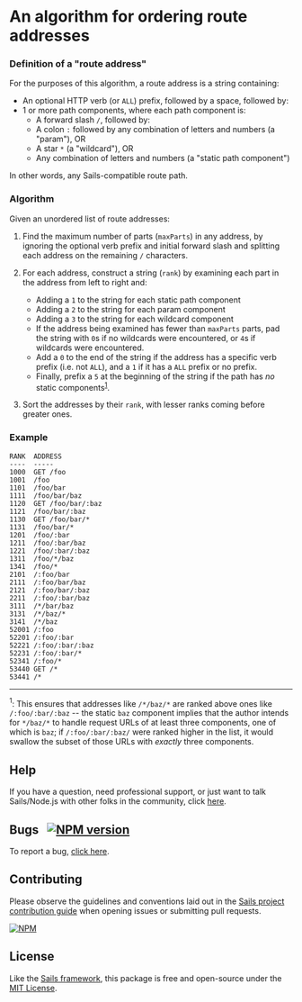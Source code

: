 # An algorithm for ordering route addresses

### Definition of a "route address"

For the purposes of this algorithm, a route address is a string containing:

* An optional HTTP verb (or `ALL`) prefix, followed by a space, followed by:
* 1 or more path components, where each path component is:
  * A forward slash `/`, followed by:
  * A colon `:` followed by any combination of letters and numbers (a "param"), OR
  * A star `*` (a "wildcard"), OR 
  * Any combination of letters and numbers (a "static path component")

In other words, any Sails-compatible route path.

### Algorithm

Given an unordered list of route addresses:

1. Find the maximum number of parts (`maxParts`) in any address, by ignoring the optional verb prefix and initial forward slash and splitting each address on the remaining `/` characters.
2. For each address, construct a string (`rank`) by examining each part in the address from left to right and:
   * Adding a `1` to the string for each static path component
   * Adding a `2` to the string for each param component
   * Adding a `3` to the string for each wildcard component
   * If the address being examined has fewer than `maxParts` parts, pad the string with `0`s if no wildcards were encountered, or `4`s if wildcards were encountered.
   * Add a `0` to the end of the string if the address has a specific verb prefix (i.e. not `ALL`), and a `1` if it has a `ALL` prefix or no prefix.
   * Finally, prefix a `5` at the beginning of the string if the path has _no_ static components<sup>[1](#footnote1)</sup>.

3. Sort the addresses by their `rank`, with lesser ranks coming before greater ones.

### Example

```
RANK  ADDRESS
----  -----
1000  GET /foo
1001  /foo
1101  /foo/bar
1111  /foo/bar/baz
1120  GET /foo/bar/:baz
1121  /foo/bar/:baz
1130  GET /foo/bar/*
1131  /foo/bar/*
1201  /foo/:bar
1211  /foo/:bar/baz
1221  /foo/:bar/:baz
1311  /foo/*/baz
1341  /foo/*
2101  /:foo/bar
2111  /:foo/bar/baz
2121  /:foo/bar/:baz
2211  /:foo/:bar/baz
3111  /*/bar/baz
3131  /*/baz/*
3141  /*/baz
52001 /:foo
52201 /:foo/:bar
52221 /:foo/:bar/:baz
52231 /:foo/:bar/*
52341 /:foo/*
53440 GET /*
53441 /*
```

<hr/>

<a name="footnote1"><sup>1</sup></a>: This ensures that addresses like `/*/baz/*` are ranked above ones like `/:foo/:bar/:baz` -- the static `baz` component implies that the author intends for `*/baz/*` to handle request URLs of at least three components, one of which is `baz`; if `/:foo/:bar/:baz/` were ranked higher in the list, it would swallow the subset of those URLs with _exactly_ three components.


## Help

If you have a question, need professional support, or just want to talk Sails/Node.js with other folks in the community, click [here](https://sailsjs.com/support).


## Bugs &nbsp; [![NPM version](https://badge.fury.io/js/sort-route-addresses.svg)](http://npmjs.com/package/sort-route-addresses)

To report a bug, [click here](https://sailsjs.com/bugs).


## Contributing

Please observe the guidelines and conventions laid out in the [Sails project contribution guide](https://sailsjs.com/documentation/contributing) when opening issues or submitting pull requests.

[![NPM](https://nodei.co/npm/sort-route-addresses.png?downloads=true)](http://npmjs.com/package/sort-route-addresses)

## License

Like the [Sails framework](https://sailsjs.com), this package is free and open-source under the [MIT License](https://sailsjs.com/license).

